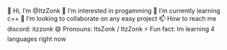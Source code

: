 👋 Hi, I’m @ItzZonk
👀 I’m interested in progamming
🌱 I’m currently learning c++
💞️ I’m looking to collaborate on any easy project
📫 How to reach me discord: itzzonk
😄 Pronouns: ItsZonk / ItzZonk
⚡ Fun fact: Im learning 4 languages right now
